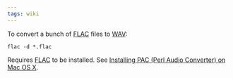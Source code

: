 ```yaml
---
tags: wiki
---
```


To convert a bunch of [FLAC](/wiki/FLAC) files to [WAV](/wiki/WAV):

    flac -d *.flac

Requires [FLAC](/wiki/FLAC) to be installed. See [Installing PAC (Perl Audio Converter) on Mac OS X](/wiki/Installing_PAC_%28Perl_Audio_Converter%29_on_Mac_OS_X).
